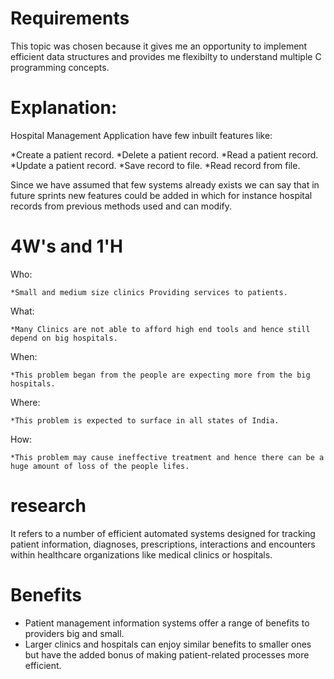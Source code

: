 # Requirements
This topic was chosen because it gives me an opportunity to implement efficient data structures and provides me flexibilty to understand multiple C programming concepts.

# Explanation:
Hospital Management Application have few inbuilt features like:

  *Create a patient record.
  *Delete a patient record.
  *Read a patient record.
  *Update a patient record.
  *Save record to file.
  *Read record from file.

Since we have assumed that few systems already exists we can say that in future sprints new features could be added in which for instance hospital records from previous methods used and can modify.

# 4W's and 1'H

 Who:

    *Small and medium size clinics Providing services to patients.
 What:

    *Many Clinics are not able to afford high end tools and hence still depend on big hospitals.
 When:

    *This problem began from the people are expecting more from the big hospitals.
 Where:

    *This problem is expected to surface in all states of India.
 How:

    *This problem may cause ineffective treatment and hence there can be a huge amount of loss of the people lifes.
 
# research
It refers to a number of efficient automated systems designed for tracking patient information, diagnoses, prescriptions, interactions and encounters within healthcare organizations like medical clinics or hospitals.
# Benefits
* Patient management information systems offer a range of benefits to providers big and small. 
* Larger clinics and hospitals can enjoy similar benefits to smaller ones but have the added bonus of making patient-related processes more efficient.
